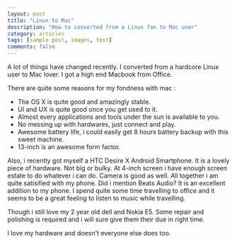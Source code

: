 ```yaml
---
layout: post
title: "Linux to Mac"
description: "How to converted from a Linux fan to Mac user"
category: articles
tags: [sample post, images, test]
comments: false
---
```


A lot of things have changed recently. I converted from a hardcore Linux user 
to Mac lover. I got a high end Macbook from Office. 

There are quite some reasons for my fondness with mac :

- The OS X is quite good and amazingly stable.
- UI and UX is quite good once you get used to it.
- Almost every applications and tools under the sun is available to you.
- No messing up with hardwares, just connect and play.
- Awesome battery life, i could easily get 8 hours battery backup with this sweet machine.
- 13-inch is an awesome form factor.


Also, i recently got myself a HTC Desire X Android Smartphone. 
It is a lovely piece of hardware. Not big or bulky. At 4-inch screen
i have enough screen estate to do whatever i can do. Camera is good as well.
All together i am quite satisified with my phone. Did i mention Beats Audio? 
It is an excellent addition to my phone. I spend quite some time travelling 
to office and it seems to be a great feeling to listen to music while travelling.


Though i still love my 2 year old dell and Nokia E5. 
Some repair and polishing is required and i will sure give them their due in right time.

I love my hardware and doesn't everyone else does too.

